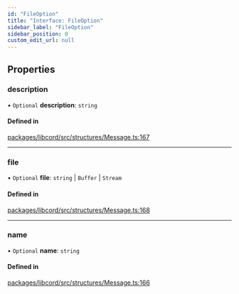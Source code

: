 ```yaml
---
id: "FileOption"
title: "Interface: FileOption"
sidebar_label: "FileOption"
sidebar_position: 0
custom_edit_url: null
---
```


## Properties

### description

• `Optional` **description**: `string`

#### Defined in

[packages/libcord/src/structures/Message.ts:167](https://github.com/Libcord/libcord/blob/58e1159/packages/libcord/src/structures/Message.ts#L167)

___

### file

• `Optional` **file**: `string` \| `Buffer` \| `Stream`

#### Defined in

[packages/libcord/src/structures/Message.ts:168](https://github.com/Libcord/libcord/blob/58e1159/packages/libcord/src/structures/Message.ts#L168)

___

### name

• `Optional` **name**: `string`

#### Defined in

[packages/libcord/src/structures/Message.ts:166](https://github.com/Libcord/libcord/blob/58e1159/packages/libcord/src/structures/Message.ts#L166)
